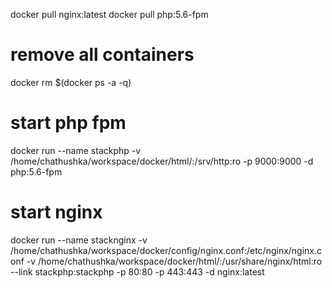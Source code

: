 docker pull nginx:latest
docker pull php:5.6-fpm

# remove all containers
docker rm $(docker ps -a -q)

# start php fpm
docker run --name stackphp -v /home/chathushka/workspace/docker/html/:/srv/http:ro -p 9000:9000 -d php:5.6-fpm

# start nginx 
docker run --name stacknginx -v /home/chathushka/workspace/docker/config/nginx.conf:/etc/nginx/nginx.conf -v /home/chathushka/workspace/docker/html/:/usr/share/nginx/html:ro --link stackphp:stackphp -p 80:80 -p 443:443 -d nginx:latest